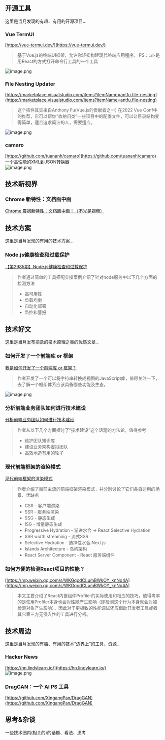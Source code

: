 ## 开源工具
这里是当月发现的有趣、有用的开源项目...
### Vue TermUI
[https://vue-termui.dev/](https://vue-termui.dev/)
> 基于Vue.js的终端UI框架，允许你轻松构建现代终端应用程序。 PS：`ink`是用React的方式打开命令行工具的一个工具

![image.png](https://cdn.nlark.com/yuque/0/2023/png/1553840/1688289030225-3cdfe13f-9c24-40ee-b845-ba50a59c31f3.png#averageHue=%23ccb363&clientId=uf6c9188a-d223-4&from=paste&height=861&id=uf11291ac&originHeight=1722&originWidth=3340&originalType=binary&ratio=2&rotation=0&showTitle=false&size=546922&status=done&style=none&taskId=u9d6e4b6c-f9fc-4053-a316-6d7a6d7d575&title=&width=1670)
### **File Nesting Updater**
[https://marketplace.visualstudio.com/items?itemName=antfu.file-nesting](https://marketplace.visualstudio.com/items?itemName=antfu.file-nesting)
> 这个插件其实来自Anthony Fu(Vue.js的贡献者之一) 在2022 Vue Conf中的推荐，它可以帮你“收纳归类”一些项目中的配置文件，可以让目录结构变得简单，适合追求简洁的人，需要适应。

![image.png](https://cdn.nlark.com/yuque/0/2023/png/1553840/1688355433137-ad0be65b-d967-47e6-ac9a-886de81656aa.png#averageHue=%23353434&clientId=uf40311c1-600a-4&from=paste&height=795&id=u0a447f84&originHeight=1590&originWidth=1324&originalType=binary&ratio=2&rotation=0&showTitle=false&size=773134&status=done&style=none&taskId=ub1c7917d-262a-4bcb-bc2f-d83806775ad&title=&width=662)
### camaro
[https://github.com/tuananh/camaro](https://github.com/tuananh/camaro)<br />一个高性能的XML到JSON转换器<br />![image.png](https://cdn.nlark.com/yuque/0/2023/png/1553840/1688520770940-f557e32d-96af-4bb0-a403-b561d2ca2518.png#averageHue=%23262d3a&clientId=ubc237b20-c57b-4&from=paste&id=u7caa1108&originHeight=861&originWidth=1402&originalType=binary&ratio=2&rotation=0&showTitle=false&size=341455&status=done&style=none&taskId=uec55333a-7cf3-4674-8736-a69830a3b0b&title=)
## 技术新视界
### Chrome 新特性：文档画中画
[Chrome 震撼新特性：文档画中画！（不光是视频）](https://mp.weixin.qq.com/s?__biz=MzI3NTM5NDgzOA==&mid=2247512208&idx=1&sn=af171038f66598ff89653c11c0832e3d&chksm=eb0788e9dc7001ffd544fe3da2e13df4c403d371468526df2bde475c6c094dfb9cd0d7198794#rd)

## 技术方案
这里是当月发现的有用的技术方案...
### Node.js健康检查和过载保护
[【第2985期】Node.js健康检查和过载保护](https://mp.weixin.qq.com/s?__biz=MjM5MTA1MjAxMQ==&mid=2651263553&idx=1&sn=749c867466f06e08f8cc3b9209b1e7c5&chksm=bd48cbc58a3f42d30b2aae15544a685ab930082697b7246b88752732483653911199f5860bdb#rd)
> 作者通过简单的工具搭配实操案例介绍了针对node服务中以下几个方面的检测方法
> - 高可用性
> - 负载均衡
> - 自动化部署
> - 监控和警报


## 技术好文
这里是当月发布摘录的技术原理之类的优质文章...
### 如何开发了一个前端库 or 框架
[我是如何开发了一个前端库 or 框架？](https://mp.weixin.qq.com/s?__biz=Mzg2NjY2NTcyNg==&mid=2247489300&idx=1&sn=4c883b34e815a88aaa8fccd527bac104&chksm=ce460285f9318b937ed8576b7c2027a2fefc338ff75bce2fd85f0cc25fe67334f306391a2b88#rd)
> 作者开发了一个可以将字符串转换成视图的JavaScript库，值得关注一下，去了解一个框架体系应该具备哪些功能及生态。

![image.png](https://cdn.nlark.com/yuque/0/2023/png/1553840/1688313458309-53198d79-fa2e-463f-bdf8-9314f7ccf924.png#averageHue=%23fcfbfb&clientId=u137819e3-c8dc-4&from=paste&height=483&id=u436da984&originHeight=965&originWidth=1918&originalType=binary&ratio=2&rotation=0&showTitle=false&size=107995&status=done&style=none&taskId=uba05306c-55df-421b-a376-f30dc4b3e95&title=&width=959)
### 分析前端业务团队如何进行技术建设
[分析前端业务团队如何进行技术建设](https://mp.weixin.qq.com/s?__biz=MzUxNzk1MjQ0Ng==&mid=2247515098&idx=1&sn=22c535827a7a316810c70914d1019cbc&chksm=f992bd0bcee5341d2e2dabf6c20fb1527c0ed29b90eb5adbc49ac3e6b67c446cd1ca114c6714#rd)
> 作者从以下几个方面探讨了“技术建设”这个话题的方法论，值得参考
> - 维护团队知识库
> - 建设业务架构虚拟团队
> - 高效地造有用的轮子

### 现代前端框架的渲染模式
[现代前端框架的渲染模式](https://mp.weixin.qq.com/s?__biz=MzUxNzk1MjQ0Ng==&mid=2247515084&idx=2&sn=2c0d2c030246b8073d0d023d0d374664&chksm=f992bd1dcee5340be5070a24f8d8ac025183f69754cb7ad3b03cd26403f21524f73896e530d4#rd)
> 作者介绍了目前主流的前端框架渲染模式，并分别讨论了它们各自适用的场景、优缺点
> - CSR - 客户端渲染
> - SSR - 服务端渲染
> - SSG - 静态生成
> - ISG - 增量静态生成
> - Progressive Hydration - 渐进水合  -> React Selective Hydration
> - SSR width streaming - 流式SSR
> - Selective Hydration - 选择性水合 Next.js
> - Islands Architecture - 岛屿架构
> - React Server Component - React 服务端组件

### 如何方便的检测React项目的性能？
[https://mp.weixin.qq.com/s/WKGqodCLumBWkOY_knNo4A](https://mp.weixin.qq.com/s/WKGqodCLumBWkOY_knNo4A)
> 本文主要介绍了React内置组件Profiler的实际使用和相应的技巧，值得考率的是使用Profiler本身也会对性能产生影响（即检测这个行为本身就会对被检测对象产生影响），因此对于更极致的性能调试还应借助开发者工具或者其它第三方无侵入性的工具进行分析。


## 技术周边
这里是当月发现的有趣、有用的技术“边界上”的工具、资源...
### Hacker News
[https://hn.lindylearn.io/](https://hn.lindylearn.io/)<br />![image.png](https://cdn.nlark.com/yuque/0/2023/png/1553840/1688355352971-dca4af82-0394-4d67-8fc6-fca22104fe34.png#averageHue=%23f2f2e6&clientId=uf40311c1-600a-4&from=paste&height=886&id=ufee91c31&originHeight=1772&originWidth=3360&originalType=binary&ratio=2&rotation=0&showTitle=false&size=637105&status=done&style=none&taskId=ud6a72d0c-feb7-4f08-af88-28d0ca13059&title=&width=1680)
### DragGAN：一个 AI PS 工具
[https://github.com/XingangPan/DragGAN](https://github.com/XingangPan/DragGAN)

## 思考&杂谈
一些技术圈内(相关的)的话题、看法、思考
